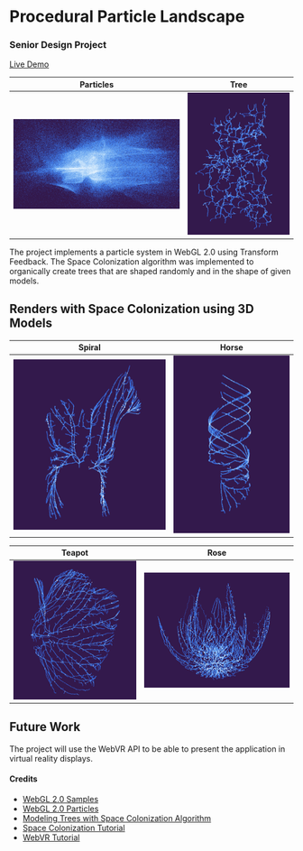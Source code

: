 # Procedural Particle Landscape
### Senior Design Project

[Live Demo](http://rickyrajani.com/procedural-particle-landscape)

Particles | Tree
:-------------------------------: | :-------------------------------:
![](screenshots/randomCapture.PNG) | ![](screenshots/randomTree.PNG)

The project implements a particle system in WebGL 2.0 using Transform Feedback. The Space Colonization algorithm was implemented to organically create trees that are shaped randomly and in the shape of given models.

## Renders with Space Colonization using 3D Models

Spiral | Horse
:-------------------------------: | :-------------------------------:
![](screenshots/horseTree.PNG) | ![](screenshots/spiralTree.PNG)

Teapot | Rose
:-------------------------------: | :-------------------------------:
![](screenshots/teapotTree.PNG) | ![](screenshots/roseTree.PNG)

## Future Work

The project will use the WebVR API to be able to present the application in virtual reality displays.

#### Credits
- [WebGL 2.0 Samples](http://webglsamples.org/WebGL2Samples/#transform_feedback_separated_2)
- [WebGL 2.0 Particles](https://github.com/toji/webgl2-particles)
- [Modeling Trees with Space Colonization Algorithm](http://algorithmicbotany.org/papers/colonization.egwnp2007.large.pdf)
- [Space Colonization Tutorial](http://www.jgallant.com/procedurally-generating-trees-with-space-colonization-algorithm-in-xna/)
- [WebVR Tutorial](https://developer.mozilla.org/en-US/docs/Web/API/WebVR_API/Using_the_WebVR_API)
